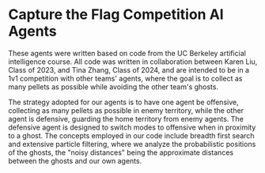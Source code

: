 # Capture the Flag Competition AI Agents

These agents were written based on code from the UC Berkeley artificial intelligence course. All code was written in collaboration between Karen Liu, Class of 2023, and Tina Zhang, Class of 2024, and are intended to be in a 1v1 competition with other teams' agents, where the goal is to collect as many pellets as possible while avoiding the other team's ghosts.

The strategy adopted for our agents is to have one agent be offensive, collecting as many pellets as possible in enemy territory, while the other agent is defensive, guarding the home territory from enemy agents. The defensive agent is designed to switch modes to offensive when in proximity to a ghost. The concepts employed in our code include breadth first search and extensive particle filtering, where we analyze the probabilistic positions of the ghosts, the "noisy distances" being the approximate distances between the ghosts and our own agents.
